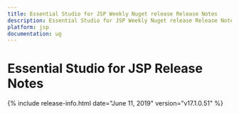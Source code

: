 ```yaml
---
title: Essential Studio for JSP Weekly Nuget release Release Notes  
description: Essential Studio for JSP Weekly Nuget release Release Notes  
platform: jsp
documentation: ug
---
```


# Essential Studio for JSP  Release Notes  

{% include release-info.html date="June 11, 2019"  version="v17.1.0.51" %} 




